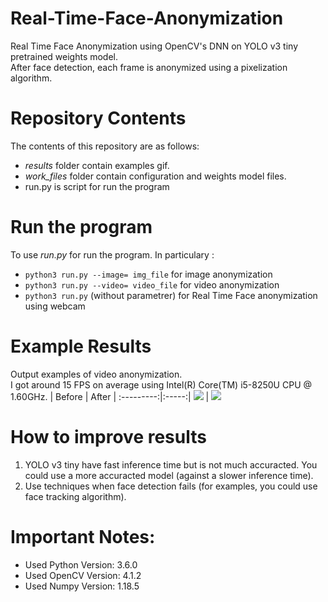 # Real-Time-Face-Anonymization
Real Time Face Anonymization using OpenCV's DNN on YOLO v3 tiny pretrained weights model. </br>
After face detection, each frame is anonymized using a pixelization algorithm.

# Repository Contents
The contents of this repository are as follows: 
* *results* folder contain examples gif.
* *work_files* folder contain configuration and weights model files.
* run.py is script for run the program

# Run the program
To use *run.py* for run the program. In particulary : 
* `python3 run.py --image= img_file` for image anonymization
* `python3 run.py --video= video_file` for video anonymization
* `python3 run.py` (without parametrer) for Real Time Face anonymization using webcam

# Example Results
Output examples of video anonymization. </br>
I got around 15 FPS on average using Intel(R) Core(TM) i5-8250U CPU @ 1.60GHz.
| Before  |  After |
:---------:|:-----:|
![](https://github.com/Dantekk/Real-Time-Face-Anonymization/blob/main/results/Emma_no_frammed_gif.gif) | ![](https://github.com/Dantekk/Real-Time-Face-Anonymization/blob/main/results/Emma_frammed_gif.gif)

# How to improve results
1. YOLO v3 tiny have fast inference time but is not much accuracted. You could use a more accuracted model (against a slower inference time).
2. Use techniques when face detection fails (for examples, you could use face tracking algorithm).

# Important Notes:
* Used Python Version: 3.6.0
* Used OpenCV Version: 4.1.2
* Used Numpy Version: 1.18.5
